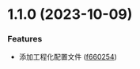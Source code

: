 # 1.1.0 (2023-10-09)

### Features

- 添加工程化配置文件 ([f660254](https://github.com/Devil-Training-Camp/virtual-scroll-list_ferying/commit/f660254e4d18d1fb793274c6258c5bd91122827f))
